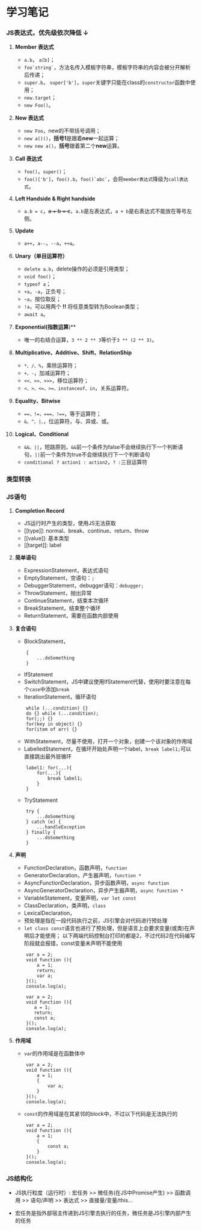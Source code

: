 # 学习笔记

### JS表达式，优先级依次降低 ↓

1. **Member 表达式**

    * `a.b`， `a[b]`；
    * ``` foo`string` ```，方法名传入模板字符串，模板字符串的内容会被分开解析后传递；
    * `super.b`， `super['b']`，`super`关键字只能在class的`constructor`函数中使用；
    * `new.target`；
    * `new Foo()`。

2. **New 表达式**
    * `new Foo`，new的不带括号调用；
    * `new a()()`，**括号1**是跟着**new**一起运算；
    * `new new a()`，**括号**跟着第二个**new**运算。
    

3. **Call 表达式**

    * `foo()`，`super()`；
    * `foo()['b']`，`foo().b`，``` foo()`abc` ```，会将`member表达式`降级为`call表达式`。

4. **Left Handside & Right handside**
    
    * `a.b = c`，~~a + b = c~~，`a.b`是左表达式，`a + b`是右表达式不能放在等号左侧。
    
5. **Update**
    
    * `a++`，`a--`，`--a`，`++a`。
    
6. **Unary（单目运算符）**
    
    * `delete a.b`，delete操作的必须是引用类型；
    * `void foo()`；
    * `typeof a`；
    * `+a`，`-a`，正负号；
    * `~a`，按位取反；
    * `!a`，可以用两个 **!!** 将任意类型转为Boolean类型；
    * `await a`。

7. **Exponential(指数运算**)**
    
    * 唯一的右结合运算，`3 ** 2 ** 3`等价于`3 ** (2 ** 3)`。
    
8. **Multiplicative、Additive、Shift、RelationShip**
    
    * `*、/、%`，乘除运算符；
    * `+、-`，加减运算符；
    * `<<、>>、>>>`，移位运算符；
    * `<、>、<=、>=、instanceof、in`，关系运算符。

9. **Equality、Bitwise**
    
    * `==，!=，===，!==`，等于运算符；
    * `&、^、|、`，位运算符，与、异或、或。
    
10. **Logical、Conditional**

    * `&&、||`，短路原则，`&&`前一个条件为false不会继续执行下一个判断语句，`||`前一个条件为true不会继续执行下一个判断语句
    * `conditional ? action1 : action2`，`? :`三目运算符

### 类型转换

### JS语句

1. **Completion Record**
    * JS运行时产生的类型，使用JS无法获取
    * [[type]]: normal、break、continue、return、throw
    * [[value]]: 基本类型
    * [[target]]: label

2. **简单语句**
    
    * ExpressionStatement，表达式语句
    * EmptyStatement，空语句：`;`
    * DebuggerStatement，debugger语句：`debugger;`
    * ThrowStatement，抛出异常
    * ContinueStatement，结束本次循环
    * BreakStatement，结束整个循环
    * ReturnStatement，需要在函数内部使用

3. **复合语句**    
    
    * BlockStatement，
    ```
        {
            ...doSomething
        }
    ```
    * IfStatement
    * SwitchStatement，JS中建议使用IfStatement代替，使用时要注意在每个`case`中添加`break`
    * IterationStatement，循环语句
    ```
        while (...condition) {}
        do {} while (...condition);
        for(;;) {}
        for(key in object) {}
        for(item of arr) {}
    ```
    * WithStatement，尽量不使用，打开一个对象，创建一个该对象的作用域
    * LabelledStatement，在循环开始处声明一个label，`break label1;`可以直接跳出最外层循环
    ```
        label1: for(...){
            for(...){
                break label1;
            }
        }
    ```
    * TryStatement
    ```
        try {
            ...doSomething  
        } catch (e) {
            ...handleException
        } finally {
            ...doSomething
        }     
    ```
4. **声明**

    * FunctionDeclaration，函数声明，`function`
    * GeneratorDeclaration，产生器声明，`function *`
    * AsyncFunctionDeclaration，异步函数声明，`async function`
    * AsyncGeneratorDeclaration，异步产生器声明，`async function *`
    * VariableStatement，变量声明，`var let const`
    * ClassDeclaration，类声明，`class`
    * LexicalDeclaration，
    * 预处理是指在一段代码执行之前，JS引擎会对代码进行预处理
    * `let class const`语言也进行了预处理，但是语言上会要求变量(或类)在声明后才能使用；
    以下两端代码控制台打印的都是2，不过代码2在代码编写阶段就会报错，const变量未声明不能使用
    ``` 
        var a = 2;
        void function (){
            a = 1;
            return;
            var a;
        }();
        console.log(a);
    ```
    ``` 
        var a = 2;
        void function (){
           a = 1;
           return;
           const a;
        }();
        console.log(a);
   ```

5. **作用域**
    * `var`的作用域是在函数体中
    ``` 
        var a = 2;
        void function (){
            a = 1;
            {
                var a;
            }
        }();
        console.log(a);
    ```
    * `const`的作用域是在其紧邻的block中，不过以下代码是无法执行的
    ``` 
        var a = 2;
        void function (){
            a = 1;
            {
                const a;
            }
        }();
        console.log(a);
    ```

### JS结构化
   
   * JS执行粒度（运行时）:
   宏任务 >> 微任务(在JS中Promise产生) >> 函数调用 >> 语句/声明 >> 表达式 >> 直接量/变量/this...
   
   * 宏任务是指外部宿主传递到JS引擎去执行的任务，微任务是JS引擎内部产生的任务
   
   